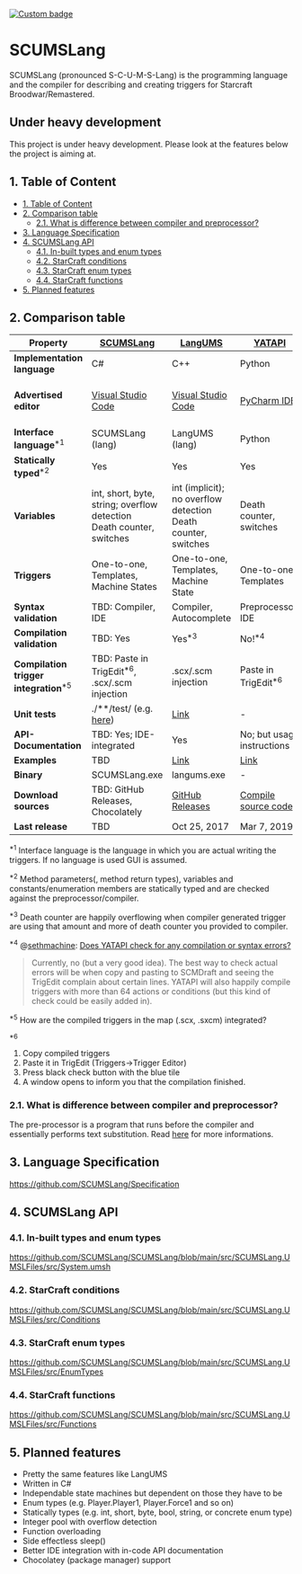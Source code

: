 [![Custom badge](https://img.shields.io/endpoint?url=https://gist.githubusercontent.com/teroneko/10ec1c15a10132f969e9acaa57da345e/raw/ec9cc7dd0121fbb970035fe3df2413bf4c9a6c35/discord-badge.json)](https://discord.gg/zbWVypUzgQ)

# SCUMSLang <!-- omit in toc -->

SCUMSLang (pronounced S-C-U-M-S-Lang) is the programming language and the compiler for describing and creating triggers for Starcraft Broodwar/Remastered.

## Under heavy development <!-- omit in toc -->

This project is under heavy development. Please look at the features below the project is aiming at.

## 1. Table of Content

- [1. Table of Content](#1-table-of-content)
- [2. Comparison table](#2-comparison-table)
  - [2.1. What is difference between compiler and preprocessor?](#21-what-is-difference-between-compiler-and-preprocessor)
- [3. Language Specification](#3-language-specification)
- [4. SCUMSLang API](#4-scumslang-api)
  - [4.1. In-built types and enum types](#41-in-built-types-and-enum-types)
  - [4.2. StarCraft conditions](#42-starcraft-conditions)
  - [4.3. StarCraft enum types](#43-starcraft-enum-types)
  - [4.4. StarCraft functions](#44-starcraft-functions)
- [5. Planned features](#5-planned-features)

## 2. Comparison table

**Property**                                     | [SCUMSLang](https://github.com/SCUMSLang/SCUMSLang)                                           | [LangUMS](https://github.com/LangUMS/langums)                     | [YATAPI](https://github.com/sethmachine/yatapi)                    | [TrigEditPlus](http://www.staredit.net/topic/16517/)                                                                                                                                                        | [TrigEdit](http://www.stormcoast-fortress.net/cntt/software/scmdraft/)
-------------------------------------------------|-----------------------------------------------------------------------------------------------|-------------------------------------------------------------------|--------------------------------------------------------------------|-------------------------------------------------------------------------------------------------------------------------------------------------------------------------------------------------------------|------------------------------------------------------------------------------------------------------------------
**Implementation language**                      | C#                                                                                            | C++                                                               | Python                                                             | C++                                                                                                                                                                                                         | C++
**Advertised editor**                            | [Visual Studio Code](https://code.visualstudio.com/)                                          | [Visual Studio Code](https://code.visualstudio.com/)              | [PyCharm IDE](https://www.jetbrains.com/pycharm/download/)         | [SciTE](https://www.scintilla.org/SciTEDownload.html)≙Lexilla.dll over<br/>[ScmDraft 2](http://www.stormcoast-fortress.net/cntt/software/scmdraft/download/) [plugin](http://www.staredit.net/topic/16517/) | Editor over in-built<br/>[ScmDraft 2](http://www.stormcoast-fortress.net/cntt/software/scmdraft/download/) plugin
**Interface language**<sup>*1</sup>              | SCUMSLang (lang)                                                                              | LangUMS (lang)                                                    | Python                                                             | Lua                                                                                                                                                                                                         | TrigEdit (lang)
**Statically typed**<sup>*2</sup>                | Yes                                                                                           | Yes                                                               | Yes                                                                | Yes                                                                                                                                                                                                         | Yes
**Variables**                                    | int, short, byte, string; overflow detection<br/>Death counter, switches                      | int (implicit); no overflow detection<br/>Death counter, switches | Death counter, switches                                            | Death counter, switches                                                                                                                                                                                     | Death counter, switches
**Triggers**                                     | One-to-one, Templates, Machine States                                                         | One-to-one, Templates, Machine State                              | One-to-one, Templates                                              | One-to-one, Templates                                                                                                                                                                                       | One-to-one
**Syntax validation**                            | TBD: Compiler, IDE                                                                            | Compiler, Autocomplete                                            | Preprocessor, IDE                                                  | Compiler, Autocomplete                                                                                                                                                                                      | Compiler
**Compilation validation**                       | TBD: Yes                                                                                      | Yes<sup>*3</sup>                                                  | No!<sup>*4</sup>                                                   | Yes                                                                                                                                                                                                         | Yes
**Compilation trigger integration**<sup>*5</sup> | TBD: Paste in TrigEdit<sup>*6</sup>, .scx/.scm injection                                      | .scx/.scm injection                                               | Paste in TrigEdit<sup>*6</sup>                                     | .scx/.scm injection                                                                                                                                                                                         | .scx/.scm injection
**Unit tests**                                   | ./**/test/ (e.g. [here](https://github.com/SCUMSLang/SCUMSLang/tree/main/src/SCUMSLang/test)) | [Link](https://github.com/LangUMS/langums#tests)                  | -                                                                  | -                                                                                                                                                                                                           | -
**API-Documentation**                            | TBD: Yes; IDE-integrated                                                                      | Yes                                                               | No; but usage instructions                                         | No; but usage instructions                                                                                                                                                                                  | No
**Examples**                                     | TBD                                                                                           | [Link](https://github.com/LangUMS/langums#examples)               | [Link](https://github.com/sethmachine/yatapi/tree/master/examples) | -                                                                                                                                                                                                           | -
**Binary**                                       | SCUMSLang.exe                                                                                 | langums.exe                                                       | -                                                                  | TrigEditPlus.sdp                                                                                                                                                                                            | TrigEdit.sdp
**Download sources**                             | TBD: GitHub Releases, Chocolately                                                             | [GitHub Releases](https://github.com/LangUMS/langums/releases)    | [Compile source code](https://github.com/sethmachine/yatapi.git)   | [StarEdit StarCraft I Database](http://www.staredit.net/sc1db/file/2989/)                                                                                                                                   | In-built in [ScmDraft 2](http://www.stormcoast-fortress.net/cntt/software/scmdraft/download/)
**Last release**                                 | TBD                                                                                           | Oct 25, 2017                                                      | Mar 7, 2019                                                        | Sep 1, 2014                                                                                                                                                                                                 | 2004

<sup>*1</sup> Interface language is the language in which you are actual writing the triggers. If no language is used GUI is assumed.

<sup>*2</sup> Method parameters(, method return types), variables and constants/enumeration members are statically typed and are checked against the preprocessor/compiler.

<sup>*3</sup> Death counter are happily overflowing when compiler generated trigger are using that amount and more of death counter you provided to compiler.

<sup>*4</sup> @[sethmachine](https://github.com/sethmachine): [Does YATAPI check for any compilation or syntax errors?](https://github.com/sethmachine/yatapi#does-yatapi-check-for-any-compilation-or-syntax-errors)

> Currently, no (but a very good idea). The best way to check actual errors will be when copy and pasting to SCMDraft and seeing the TrigEdit complain about certain lines. YATAPI will also happily compile triggers with more than 64 actions or conditions (but this kind of check could be easily added in).

<sup>*5</sup> How are the compiled triggers in the map (.scx, .sxcm) integrated?

<sup>*6</sup> 

1. Copy compiled triggers 
2. Paste it in TrigEdit (Triggers->Trigger Editor) 
3. Press black check button with the blue tile
4. A window opens to inform you that the compilation finished.

### 2.1. What is difference between compiler and preprocessor?

The pre-processor is a program that runs before the compiler and essentially performs text substitution. Read [here](https://stackoverflow.com/questions/12982106/what-does-preprocessing-exactly-mean-in-compiler) for more informations.

## 3. Language Specification

https://github.com/SCUMSLang/Specification

## 4. SCUMSLang API

### 4.1. In-built types and enum types

https://github.com/SCUMSLang/SCUMSLang/blob/main/src/SCUMSLang.UMSLFiles/src/System.umsh

### 4.2. StarCraft conditions

https://github.com/SCUMSLang/SCUMSLang/blob/main/src/SCUMSLang.UMSLFiles/src/Conditions

### 4.3. StarCraft enum types

https://github.com/SCUMSLang/SCUMSLang/blob/main/src/SCUMSLang.UMSLFiles/src/EnumTypes

### 4.4. StarCraft functions

https://github.com/SCUMSLang/SCUMSLang/blob/main/src/SCUMSLang.UMSLFiles/src/Functions

## 5. Planned features

- Pretty the same features like LangUMS
- Written in C#
- Independable state machines but dependent on those they have to be
- Enum types (e.g. Player.Player1, Player.Force1 and so on)
- Statically types (e.g. int, short, byte, bool, string, or concrete enum type)
- Integer pool with overflow detection
- Function overloading
- Side effectless sleep()
- Better IDE integration with in-code API documentation
- Chocolatey (package manager) support
